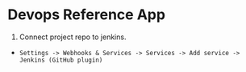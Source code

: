 # Devops Reference App

1. Connect project repo to jenkins.
  - `Settings -> Webhooks & Services -> Services -> Add service -> Jenkins (GitHub plugin)`
